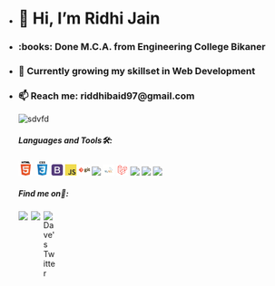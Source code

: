 - <h1>👋 Hi, I’m Ridhi Jain

- <h3>:books: Done M.C.A. from Engineering College Bikaner</h3>
- <h3>🌱 Currently growing my skillset in Web Development</h3>
- <h3>📫 Reach me: riddhibaid97@gmail.com</h3>
   <p align="left"> <img src="https://komarev.com/ghpvc/?username=sdvfd&label=Profile%20views&color=0e75b6&style=flat" alt="sdvfd" /> </p>

  <h5>Languages and Tools🛠:</h5>

  <code><img height="25" src="https://raw.githubusercontent.com/github/explore/80688e429a7d4ef2fca1e82350fe8e3517d3494d/topics/html/html.png"></code>
  <code><img height="25" src="https://raw.githubusercontent.com/github/explore/80688e429a7d4ef2fca1e82350fe8e3517d3494d/topics/css/css.png"></code>
  <code><img height="20" src="https://raw.githubusercontent.com/github/explore/80688e429a7d4ef2fca1e82350fe8e3517d3494d/topics/bootstrap/bootstrap.png"></code>
  <code><img height="20" src="https://raw.githubusercontent.com/github/explore/80688e429a7d4ef2fca1e82350fe8e3517d3494d/topics/javascript/javascript.png"></code>
  <code><img height="20" src="https://raw.githubusercontent.com/github/explore/80688e429a7d4ef2fca1e82350fe8e3517d3494d/topics/git/git.png"></code>
  <code><img height="20" src="https://upload.wikimedia.org/wikipedia/commons/thumb/a/ae/Github-desktop-logo-symbol.svg/1024px-Github-desktop-logo-symbol.svg.png"></code>
  <code><img height="20" src="https://raw.githubusercontent.com/github/explore/80688e429a7d4ef2fca1e82350fe8e3517d3494d/topics/mysql/mysql.png"></code>
  <code><img height="20" src="https://raw.githubusercontent.com/github/explore/80688e429a7d4ef2fca1e82350fe8e3517d3494d/topics/laravel/laravel.png"></code>
  <code><img height="20" src="https://img.utdstc.com/icon/11f/64f/11f64f89ee9ed05fda44ea9afbf7463c800b1cda52ac28f7209627f9e45df93c:200"></code>
  <code><img height="20" src="https://upload.wikimedia.org/wikipedia/en/d/d2/Sublime_Text_3_logo.png"></code>
  <code><img height="20" src="https://upload.wikimedia.org/wikipedia/commons/thumb/9/9a/Visual_Studio_Code_1.35_icon.svg/1024px-Visual_Studio_Code_1.35_icon.svg.png"></code>

  <h5>Find me on🤝:</h5>
  
    <a href="https://www.instagram.com/riddhi_9710/"><img align="left" width="22px" src="https://upload.wikimedia.org/wikipedia/commons/thumb/a/a5/Instagram_icon.png/600px-Instagram_icon.png" /></a>
    <a href="https://www.linkedin.com/in/ridhi-jain-43420a178"><img align="left" width="22px" src="https://cdn3.iconfinder.com/data/icons/inficons/512/linkedin.png" /></a>
    <a href="https://twitter.com/RiddhiJain1097"><img align="left" alt="Dave's Twitter" width="22px" src="https://cdn2.iconfinder.com/data/icons/metro-uinvert-dock/256/Twitter_NEW.png" /></a>
